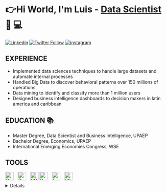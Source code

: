 #  👉Hi World, I'm Luis -  [Data Scientist][linkedin]  🔎 💻

[![Linkedin](https://img.shields.io/badge/LinkedIn-0077B5?style=for-the-badge&logo=linkedin&logoColor=white)][linkedin]
[![Twitter Follow](https://img.shields.io/badge/Twitter-1DA1F2?style=for-the-badge&logo=twitter&logoColor=white)][twitter]
[![instagram](https://img.shields.io/badge/Instagram-E4405F?style=for-the-badge&logo=instagram&logoColor=white)][insta]



## EXPERIENCE 
-  Implemented data sciences techniques to handle large datasets and automate internal processes
-  Handled Big Data to discover behavioral patterns over 150 millions of operations 
-  Data mining to identify and classify more than 1 million users 
-  Designed business intelligence dashboards to decision makers in latin america and caribbean

## EDUCATION 📚 

-  Master Degree, Data Scientist and Business Intelligence, UPAEP
-  Bachelor Degree, Economics, UPAEP
-  International Emerging Economies Congress, WSE

## TOOLS

[<img align="left" alt="Power BI" width="26px" src="https://img1.freepng.es/20181110/wcw/kisspng-power-bi-business-intelligence-microsoft-azure-mic-office-365-d-nieuwe-cloud-omgeving-dynamics-on-5be7b364874235.266374061541911396554.jpg" style="padding-right:10px;" />][webdevplaylist]

[<img align="left" alt="Pyhton" width="26px" src="https://cdn.iconscout.com/icon/free/png-256/python-3521655-2945099.png" style="padding-right:10px;" />][webdevplaylist]


[<img align="left" alt="SQL" width="26px" src="https://cdn-icons-png.flaticon.com/512/2772/2772165.png" />][webdevplaylist]


[<img align="left" alt="R" width="26px" src="https://docs.microsoft.com/es-es/azure/architecture/data-guide/images/logo_r.svg" style="padding-right:10px;" />][webdevplaylist]

[<img align="left" alt="Excel" width="26px" src="https://w7.pngwing.com/pngs/862/993/png-transparent-excel-icon-microsoft-excel-application-software-icon-excel-background-text-rectangle-logo-thumbnail.png" style="padding-right:10px;" />][webdevplaylist]


[<img align="left" alt="365" width="26px" src="https://upload.wikimedia.org/wikipedia/commons/5/5f/Microsoft_Office_logo_%282019–present%29.svg" style="padding-right:10px;" />][webdevplaylist]












<br />
<br />


<details>

---


[linkedin]: https://www.linkedin.com/in/luislopezml/
[insta]: https://www.instagram.com/luislopez_l/?hl=es
[twitter]: https://twitter.com/LuisEnrique_ML
[webdevplaylist]: https://powerbi.microsoft.com/es-mx/






